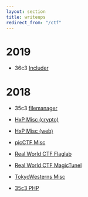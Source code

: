 ```yaml
---
layout: section
title: writeups
redirect_from: "/ctf"
---
```


# 2019
<div class="article-item">

- 36c3 <a href="36c3ctf/2019-12-29-36c3-includer.html">Includer</a>

</div>


# 2018
<div class="article-item">

- 35c3 <a href="35c3ctf/2018-12-29-35c3-filemanager.html">filemanager</a>

</div>

<div class="article-item">

- <a href="hxp/2018-12-09-crypto.html">HxP Misc (crypto)</a>

</div>

<div class="article-item">

- <a href="hxp/2018-12-09-web.html">HxP Misc (web)</a>

</div>

<div class="article-item">

- <a href="picoCTF/2018-10-13-picoCTF.html">picCTF Misc</a>

</div>

<div class="article-item">

- <a href="realworldCTF/2018-12-03-rwctf-flaglab.html">Real World CTF Flaglab</a>

</div>

<div class="article-item">

- <a href="realworldCTF/2018-12-03-rwctf-magictunnel.html">Real World CTF MagicTunel</a>

</div>

<div class="article-item">

-  <a href="tokyowesterns/2018-09-04-TW-2018.html">TokyoWesterns Misc</a>

</div>

<div class="article-item">

- <a href="35c3ctf/2018-12-29-35c3-php.html">35c3 PHP</a>

</div>

